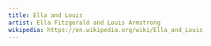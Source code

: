 ```yaml
---
title: Ella and Louis
artist: Ella Fitzgerald and Louis Armstrong
wikipedia: https://en.wikipedia.org/wiki/Ella_and_Louis
---
```

